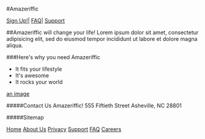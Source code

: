 
#Amazeriffic

[Sign Up!](#)|
[FAQ](#)|
[Support](#)

##Amazeriffic will change your life!</h2>
Lorem ipsum dolor sit amet, consectetur adipisicing elit, sed do eiusmod tempor incididunt ut labore et dolore magna aliqua.
      
###Here's why you need Amazeriffic

* It fits your lifestyle
* It's awesome
* It rocks your world

[an image](https://octodex.github.com/images/yaktocat.png)
    
#####Contact Us
Amazeriffic!
555 Fiftieth Street
Asheville, NC 28801

#####Sitemap</h5>

[Home](#)
[About Us](#)
[Privacy](#)
[Support](#)
[FAQ](#)
[Careers](#)
